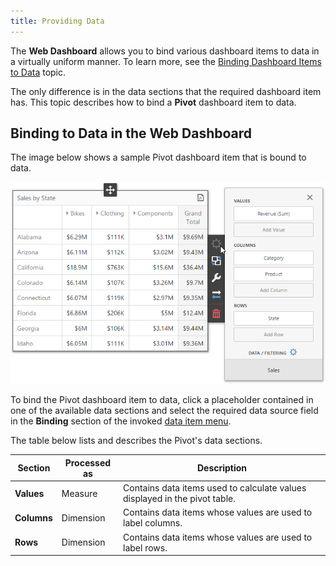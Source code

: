 ```yaml
---
title: Providing Data
---
```

The **Web Dashboard** allows you to bind various dashboard items to data in a virtually uniform manner. To learn more, see the [Binding Dashboard Items to Data](../../../../../dashboard-for-web/articles/web-dashboard-designer-mode/binding-dashboard-items-to-data.md) topic.

The only difference is in the data sections that the required dashboard item has. This topic describes how to bind a **Pivot** dashboard item to data.

## Binding to Data in the Web Dashboard
The image below shows a sample Pivot dashboard item that is bound to data.

![wdd-pivot-bindings](../../../../images/Img125646.png)

To bind the Pivot dashboard item to data, click a placeholder contained in one of the available data sections and select the required data source field in the **Binding** section of the invoked [data item menu](../../../../../dashboard-for-web/articles/web-dashboard-designer-mode/ui-elements/data-item-menu.md).

The table below lists and describes the Pivot's data sections.

| Section | Processed as | Description |
|---|---|---|
| **Values** | Measure | Contains data items used to calculate values displayed in the pivot table. |
| **Columns** | Dimension | Contains data items whose values are used to label columns. |
| **Rows** | Dimension | Contains data items whose values are used to label rows. |